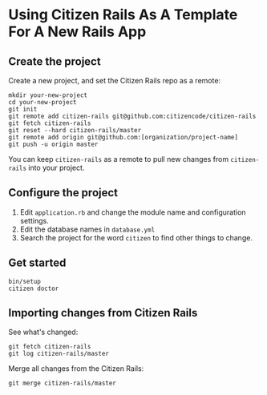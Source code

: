 # Using Citizen Rails As A Template For A New Rails App

## Create the project

Create a new project, and set the Citizen Rails repo as a remote:

    mkdir your-new-project
    cd your-new-project
    git init
    git remote add citizen-rails git@github.com:citizencode/citizen-rails
    git fetch citizen-rails
    git reset --hard citizen-rails/master
    git remote add origin git@github.com:[organization/project-name]
    git push -u origin master
    
    
You can keep `citizen-rails` as a remote to pull new changes from `citizen-rails` into your project.


## Configure the project

1. Edit `application.rb` and change the module name and configuration settings.
1. Edit the database names in `database.yml`
1. Search the project for the word `citizen` to find other things to change.


## Get started

    bin/setup
    citizen doctor
    

## Importing changes from Citizen Rails

See what's changed: 
    
    git fetch citizen-rails
    git log citizen-rails/master
    
Merge all changes from the Citizen Rails:

    git merge citizen-rails/master
        
